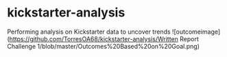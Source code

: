 # kickstarter-analysis
Performing analysis on Kickstarter data to uncover trends
![outcomeimage](https://github.com/TorresOA68/kickstarter-analysis/Written Report Challenge 1/blob/master/Outcomes%20Based%20on%20Goal.png)
